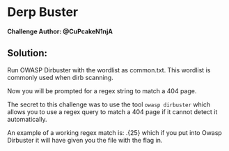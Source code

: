 # Derp Buster

__Challenge Author: @CuPcakeN1njA__

## Solution:
Run OWASP Dirbuster with the wordlist as common.txt.
This wordlist is commonly used when dirb scanning.

Now you will be prompted for a regex string to match a 404 page.

The secret to this challenge was to use the tool `owasp dirbuster` which allows you to use a regex query to match a 404 page if it cannot detect it automatically.

An example of a working regex match is: .{25} which if you put into Owasp Dirbuster it will have given you the file with the flag in.
